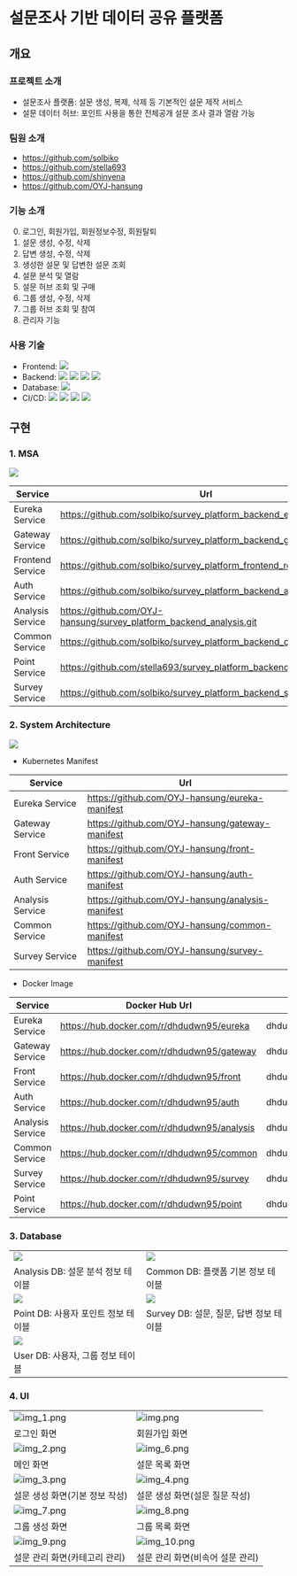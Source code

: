 # 설문조사 기반 데이터 공유 플랫폼
## 개요
### 프로젝트 소개
- 설문조사 플랫폼: 설문 생성, 복제, 삭제 등 기본적인 설문 제작 서비스
- 설문 데이터 허브: 포인트 사용을 통한 전체공개 설문 조사 결과 열람 가능
### 팀원 소개
- https://github.com/solbiko
- https://github.com/stella693
- https://github.com/shinyena
- https://github.com/OYJ-hansung
### 기능 소개
0. 로그인, 회원가입, 회원정보수정, 회원탈퇴
1. 설문 생성, 수정, 삭제
2. 답변 생성, 수정, 삭제
3. 생성한 설문 및 답변한 설문 조회
4. 설문 분석 및 열람
5. 설문 허브 조회 및 구매
6. 그룹 생성, 수정, 삭제
7. 그룹 허브 조회 및 참여 
8. 관리자 기능
### 사용 기술
- Frontend: 
![](https://img.shields.io/badge/React-61DAFB?style=flat-square&logo=react&logoColor=white)
- Backend: 
![](https://img.shields.io/badge/Java-007396?style=flat-square&logo=java&logoColor=white)
![](https://img.shields.io/badge/SpringBoot-6DB33F?style=flat-square&logo=springboot&logoColor=white)
![](https://img.shields.io/badge/ApacheKafka-231F20?style=flat-square&logo=apachekafka&logoColor=white)
![](https://img.shields.io/badge/KakaoiCloud-FFCD00?style=flat-square&logo=kakao&logoColor=white)
- Database:
![](https://img.shields.io/badge/MySQL-4479A1?style=flat-square&logo=mysql&logoColor=white)
- CI/CD:
![](https://img.shields.io/badge/Kubernetes-326CE5?style=flat-square&logo=kubernetes&logoColor=white)
![](https://img.shields.io/badge/Docker-2496ED?style=flat-square&logo=docker&logoColor=white)
![](https://img.shields.io/badge/Jenkins-D24939?style=flat-square&logo=jenkins&logoColor=white)
![](https://img.shields.io/badge/Argo-EF7B4D?style=flat-square&logo=argo&logoColor=white)
## 구현
### 1. MSA
![](readmeImg/msa.png)

|<center>Service</center>|<center>Url</center>|
|---|---|
|Eureka Service|https://github.com/solbiko/survey_platform_backend_eurekaserver.git|
|Gateway Service|https://github.com/solbiko/survey_platform_backend_gateway.git|
|Frontend Service|https://github.com/solbiko/survey_platform_frontend_react.git|
|Auth Service|https://github.com/solbiko/survey_platform_backend_auth.git|
|Analysis Service|https://github.com/OYJ-hansung/survey_platform_backend_analysis.git|
|Common Service|https://github.com/solbiko/survey_platform_backend_common.git|
|Point Service|https://github.com/stella693/survey_platform_backend_point.git|
|Survey Service|https://github.com/solbiko/survey_platform_backend_survey.git|
### 2. System Architecture
![](readmeImg/sa.png)
- Kubernetes Manifest
  
|<center>Service</center>|<center>Url</center>|
|---|---|
|Eureka Service|https://github.com/OYJ-hansung/eureka-manifest|
|Gateway Service|https://github.com/OYJ-hansung/gateway-manifest|
|Front Service|https://github.com/OYJ-hansung/front-manifest|
|Auth Service|https://github.com/OYJ-hansung/auth-manifest|
|Analysis Service|https://github.com/OYJ-hansung/analysis-manifest|
|Common Service|https://github.com/OYJ-hansung/common-manifest|
|Survey Service|https://github.com/OYJ-hansung/survey-manifest|

- Docker Image

|<center>Service</center>|<center>Docker Hub Url</center>|<center>Docker Image</center>|
|---|---|---|
|Eureka Service|https://hub.docker.com/r/dhdudwn95/eureka|dhdudwn95/eureka:latest
|Gateway Service|https://hub.docker.com/r/dhdudwn95/gateway|dhdudwn95/gateway:latest
|Front Service|https://hub.docker.com/r/dhdudwn95/front|dhdudwn95/front:latest
|Auth Service|https://hub.docker.com/r/dhdudwn95/auth|dhdudwn95/auth:latest
|Analysis Service|https://hub.docker.com/r/dhdudwn95/analysis|dhdudwn95/analysis:latest
|Common Service|https://hub.docker.com/r/dhdudwn95/common|dhdudwn95/common:latest
|Survey Service|https://hub.docker.com/r/dhdudwn95/survey|dhdudwn95/survey:latest
|Point Service|https://hub.docker.com/r/dhdudwn95/point|dhdudwn95/point:latest

### 3. Database
|||
|---|---|
|![](readmeImg/dbimg/analysis_db.png)|![](readmeImg/dbimg/common_db.png)|
|Analysis DB: 설문 분석 정보 테이블|Common DB: 플랫폼 기본 정보 테이블|
|![](readmeImg/dbimg/point_db.png)|![](readmeImg/dbimg/survey_db.png)|
|Point DB: 사용자 포인트 정보 테이블|Survey DB: 설문, 질문, 답변 정보 테이블|
|![](readmeImg/dbimg/user_db.png)|
|User DB: 사용자, 그룹 정보 테이블|

### 4. UI
|||
|---|---|
|![img_1.png](readmeImg/uiimg/img_1.png)|![img.png](readmeImg/uiimg/img.png)|
|로그인 화면|회원가입 화면|
|![img_2.png](readmeImg/uiimg/img_2.png)|![img_6.png](readmeImg/uiimg/img_6.png)|
|메인 화면|설문 목록 화면|
|![img_3.png](readmeImg/uiimg/img_3.png)|![img_4.png](readmeImg/uiimg/img_4.png)
|설문 생성 화면(기본 정보 작성)|설문 생성 화면(설문 질문 작성)
|![img_7.png](readmeImg/uiimg/img_7.png)|![img_8.png](readmeImg/uiimg/img_8.png)|
|그룹 생성 화면|그룹 목록 화면|
|![img_9.png](readmeImg/uiimg/img_9.png)|![img_10.png](readmeImg/uiimg/img_10.png)|
|설문 관리 화면(카테고리 관리)|설문 관리 화면(비속어 설문 관리)|
